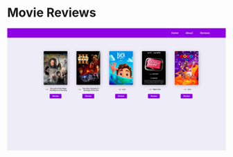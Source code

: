 # Movie Reviews

![Preview](https://raw.githubusercontent.com/ThamyrisSantana/movie-reviews-blog/main/public/preview-home-page.png)
